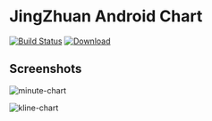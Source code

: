 # JingZhuan Android Chart
[![Build Status](https://travis-ci.org/donglua/JZAndroidChart.svg?branch=master)](https://travis-ci.org/donglua/JZAndroidChart)
[ ![Download](https://api.bintray.com/packages/donglua/maven/chart/images/download.svg) ](https://bintray.com/donglua/maven/chart/_latestVersion)
 
## Screenshots

![minute-chart](https://github.com/donglua/JZAndroidChart/blob/master/screenshots/screenshot-minute-chart.png)

![kline-chart](https://github.com/donglua/JZAndroidChart/blob/master/screenshots/screenshot-kline-chart.gif)